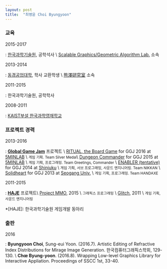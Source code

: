 ```yaml
---
layout: post
title:  "최병윤 Choi Byungyoon"
---
```


### 교육

2015-2017

: [한국과학기술원][kaist], 공학석사 \\
[Scalable Graphics/Geometric Algorithm Lab.][sgga] 소속

2013-2014

: [동경공업대학][titech], 학사 교환학생 \\
[熊澤研究室][kumazawa] 소속

2011-2015

: 한국과학기술원, 공학학사

2008-2011

: [KAIST부설 한국과학영재학교][ksa]

[kaist]: http://www.kaist.ac.kr/
[sgga]: http://sgga.kaist.ac.kr/
[titech]: http://www.titech.ac.jp/
[kumazawa]: http://kuma2.isl.titech.ac.jp/
[ksa]: https://ksa.hs.kr/

### 프로젝트 경력

2013-2016

: [**Global Game Jam**][ggj] 프로젝트 \\
[RITUAL, the Board Game][ggj2016] for GGJ 2016 at [5MINLAB][ggj2016loc] \\
<small>게임 기획. Team Silver Medal</small>\\
[Dungeon Commander][ggj2015] for GGJ 2015 at [5MINLAB][ggj2015loc] \\
<small>게임 기획, 프로그래밍. Team Greetings, Commander</small> \\
[ENABLER (tentative)][ggj2014] for GGJ 2014 at [Shinjuku][ggj2014loc] \\
<small>게임 기획, 서브 프로그래밍, 사운드 엔지니어링. Team NIKKAN</small> \\
[Solidheart][ggj2013] for GGJ 2013 at [Seogang Univ.][ggj2013loc] \\
<small>게임 기획, 프로그래밍. Team HANDAXE</small> 

2011-2015

: [**HAJE**][hajehp] 프로젝트\\
[Project MMO][mmo], 2015 \\
<small>그래픽스 프로그래밍</small> \\
[Glitch][glitch], 2011 \\
<small>게임 기획, 사운드 엔지니어링</small>

[ggj]: http://globalgamejam.org/
[ggj2016]: http://globalgamejam.org/2016/games/ritual-board-game
[ggj2015]: http://globalgamejam.org/2015/games/dungeon-commander
[ggj2014]: http://globalgamejam.org/2014/games/enabler-tentative
[ggj2013]: http://2013.globalgamejam.org/2013/solidheart
[ggj2016loc]: http://globalgamejam.org/2016/jam-sites/ggj-2016-seoul-5minlab
[ggj2015loc]: http://globalgamejam.org/2015/jam-sites/ggj-seoul-5minlab
[ggj2014loc]: http://globalgamejam.org/2014/jam-sites/ggjshinggj2014%E6%96%B0%E5%AE%BF%EF%BC%89
[ggj2013loc]: http://2013.globalgamejam.org/sites/2013/ggj-seoul-seogang-univ
[hajehp]: http://haje.org/
[mmo]: https://bitbucket.org/haje/mmo
[glitch]: http://haje.org/projects/glitch/index
*[HAJE]: 한국과학기술원 게임개발 동아리

### 출판

2016

: **Byungyoon Choi**, Sung-eui Yoon. (2016.7). Artistic Editing of Refractive Index Distributions for Mirage Image Generation. 한국컴퓨터그래픽스학회, 129-130. \\
**Chœ Byung-yoon**. (2016.8). Wrapping Low-level Graphics Library for Interactive Appliation. Proceedings of SSCC 1st, 33-40.